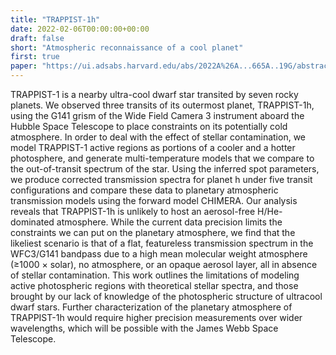 ```yaml
---
title: "TRAPPIST-1h"
date: 2022-02-06T00:00:00+00:00
draft: false
short: "Atmospheric reconnaissance of a cool planet"
first: true
paper: "https://ui.adsabs.harvard.edu/abs/2022A%26A...665A..19G/abstract"
---
```


TRAPPIST-1 is a nearby ultra-cool dwarf star transited by seven rocky planets. We observed three transits of its outermost planet, TRAPPIST-1h, using the G141 grism of the Wide Field Camera 3 instrument aboard the Hubble Space Telescope to place constraints on its potentially cold atmosphere. In order to deal with the effect of stellar contamination, we model TRAPPIST-1 active regions as portions of a cooler and a hotter photosphere, and generate multi-temperature models that we compare to the out-of-transit spectrum of the star. Using the inferred spot parameters, we produce corrected transmission spectra for planet h under five transit configurations and compare these data to planetary atmospheric transmission models using the forward model CHIMERA. Our analysis reveals that TRAPPIST-1h is unlikely to host an aerosol-free H/He-dominated atmosphere. While the current data precision limits the constraints we can put on the planetary atmosphere, we find that the likeliest scenario is that of a flat, featureless transmission spectrum in the WFC3/G141 bandpass due to a high mean molecular weight atmosphere (≥1000 × solar), no atmosphere, or an opaque aerosol layer, all in absence of stellar contamination. This work outlines the limitations of modeling active photospheric regions with theoretical stellar spectra, and those brought by our lack of knowledge of the photospheric structure of ultracool dwarf stars. Further characterization of the planetary atmosphere of TRAPPIST-1h would require higher precision measurements over wider wavelengths, which will be possible with the James Webb Space Telescope. 